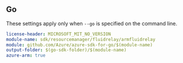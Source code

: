 ## Go

These settings apply only when `--go` is specified on the command line.

```yaml $(go) && $(track2)
license-header: MICROSOFT_MIT_NO_VERSION
module-name: sdk/resourcemanager/fluidrelay/armfluidrelay
module: github.com/Azure/azure-sdk-for-go/$(module-name)
output-folder: $(go-sdk-folder)/$(module-name)
azure-arm: true
```
